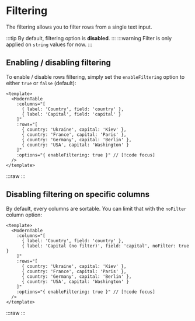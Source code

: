 # Filtering

The filtering allows you to filter rows from a single text input.

:::tip
By default, filtering option is **disabled**.
:::
:::warning
Filter is only applied on `string` values for now.
:::

## Enabling / disabling filtering

To enable / disable rows filtering, simply set the `enableFiltering` option to either `true` or `false` (default):

```vue
<template>
  <ModernTable
    :columns="[
      { label: 'Country', field: 'country' },
      { label: 'Capital', field: 'capital' }
    ]"
    :rows="[
      { country: 'Ukraine', capital: 'Kiev' },
      { country: 'France', capital: 'Paris' },
      { country: 'Germany', capital: 'Berlin' },
      { country: 'USA', capital: 'Washington' }
    ]"
    :options="{ enableFiltering: true }" // [!code focus]
  />
</template>
```

:::raw
<ModernTable
  :columns="[
    { label: 'Country', field: 'country' },
    { label: 'Capital', field: 'capital' }
  ]"
  :rows="[
    { country: 'Ukraine', capital: 'Kiev' },
    { country: 'France', capital: 'Paris' },
    { country: 'Germany', capital: 'Berlin' },
    { country: 'USA', capital: 'Washington' }
  ]"
  :options="{ enableFiltering: true }"
/>
:::

## Disabling filtering on specific columns

By default, every columns are sortable. You can limit that with the `noFilter` column option: 

```vue
<template>
  <ModernTable
    :columns="[
      { label: 'Country', field: 'country' },
      { label: 'Capital (no filter)', field: 'capital', noFilter: true }
    ]"
    :rows="[
      { country: 'Ukraine', capital: 'Kiev' },
      { country: 'France', capital: 'Paris' },
      { country: 'Germany', capital: 'Berlin' },
      { country: 'USA', capital: 'Washington' }
    ]"
    :options="{ enableFiltering: true }" // [!code focus]
  />
</template>
```

:::raw
<ModernTable
  :columns="[
    { label: 'Country', field: 'country' },
    { label: 'Capital (no filter)', field: 'capital', noFilter: true }
  ]"
  :rows="[
    { country: 'Ukraine', capital: 'Kiev' },
    { country: 'France', capital: 'Paris' },
    { country: 'Germany', capital: 'Berlin' },
    { country: 'USA', capital: 'Washington' }
  ]"
  :options="{ enableFiltering: true }"
/>
:::
